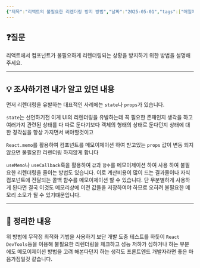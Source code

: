 ```yaml
---
{"제목":"리액트의 불필요한 리렌더링 방지 방법","날짜":"2025-05-01","tags":["매일메일","React"],"dg-publish":true,"permalink":"/매일메일/25년5월/리액트의 불필요한 리렌더링 방지 방법/","dgPassFrontmatter":true,"updated":"2025-05-01T22:11:09.556+09:00"}
---
```


## ❓질문

리액트에서 컴포넌트가 불필요하게 리렌더링되는 상황을 방지하기 위한 방법을 설명해 주세요.

---
## 💡 조사하기전 내가 알고 있던 내용

먼저 리렌더링을 유발하는 대표적인 사례에는 `state`나 `props`가 있습니다.  

`state`는 선언하기전 이게 UI의 리렌더링을 유발하는데 꼭 필요한 존재인지 생각을 하고 여러가지 관련된 상태를 다 따로 둔다기보다 객체의 형태의 상태로 둔다던지 
상태에 대한 경각심을 항상 가지면서 써야할것이고

`React.memo`를 활용하여 컴포넌트를 메모이제이션 하여 받고있는 `props` 값이 변동 되지 않으면 불필요한 리렌더링 하지않게 합니다

`useMemo`나 `useCallback`훅을 활용하여 `값`과 `함수`를 메모이제이션 하여 사용 하여 불필요한 리렌더링을 줄이는 방법도 있습니다. 
이로 계산비용이 많이 드는 결과물이나 자식 컴포넌트에 전달되는 콜백 함수를 메모이제이션 할 수 있습니다.
단 무분별하게 사용하게 된다면 결국 이것도 메모리상에 이전 값들을 저장하여야 하므로 오히려 불필요한 메모리 소모가 될 수 있기떄문입니다.

---
## 🏫 정리한 내용

위 방법에 무작정 최적화 기법을 사용하기 보단 개발 도중 테스트를 하듯이 `React DevTools`등을 이용해 불필요한 리렌더링을 체크하고 성능 저하가 심하거나 하는 부분에도 메모이제이션 방법을 고려 해본다던지 하는 생각도 프론트엔드 개발자라면 좋은 마음가짐일것 같습니다.
